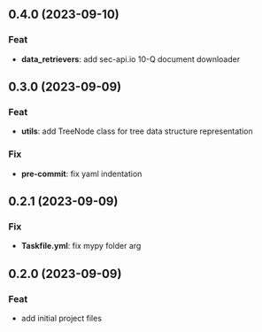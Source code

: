## 0.4.0 (2023-09-10)

### Feat

- **data_retrievers**: add sec-api.io 10-Q document downloader

## 0.3.0 (2023-09-09)

### Feat

- **utils**: add TreeNode class for tree data structure representation

### Fix

- **pre-commit**: fix yaml indentation

## 0.2.1 (2023-09-09)

### Fix

- **Taskfile.yml**: fix mypy folder arg

## 0.2.0 (2023-09-09)

### Feat

- add initial project files
